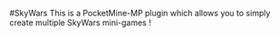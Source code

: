 #SkyWars
This is a PocketMine-MP plugin which allows you to simply create multiple SkyWars mini-games !


